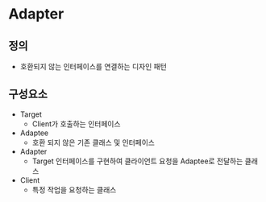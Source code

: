 # Adapter
## 정의
- 호환되지 않는 인터페이스를 연결하는 디자인 패턴
## 구성요소
- Target
  - Client가 호출하는 인터페이스
- Adaptee
  - 호환 되지 않은 기존 클래스 및 인터페이스 
- Adapter
  - Target 인터페이스를 구현하여 클라이언트 요청을 Adaptee로 전달하는 클래스
- Client
  - 특정 작업을 요청하는 클래스

